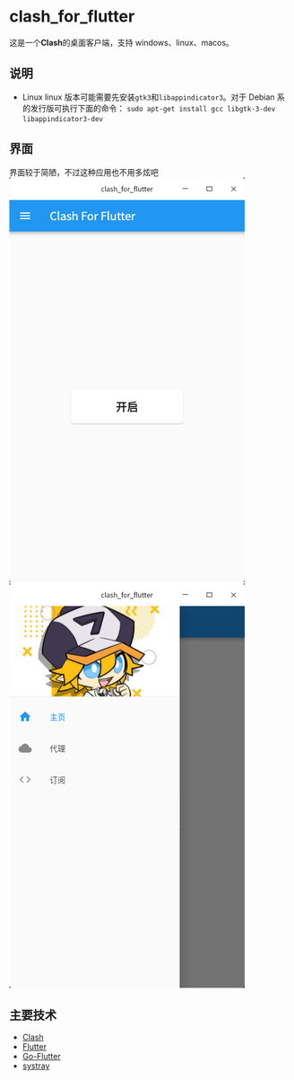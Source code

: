 # clash_for_flutter

这是一个**Clash**的桌面客户端，支持 windows、linux、macos。

## 说明

- Linux
  linux 版本可能需要先安装`gtk3`和`libappindicator3`。对于 Debian 系的发行版可执行下面的命令：
  `sudo apt-get install gcc libgtk-3-dev libappindicator3-dev`

## 界面

界面较于简陋，不过这种应用也不用多炫吧
![主页](./doc/home.png)
![菜单](./doc/menu.png)

## 主要技术

- [Clash](https://github.com/Dreamacro/clash)
- [Flutter](https://flutter.dev)
- [Go-Flutter](https://github.com/go-flutter-desktop/go-flutter)
- [systray](https://github.com/getlantern/systray)
